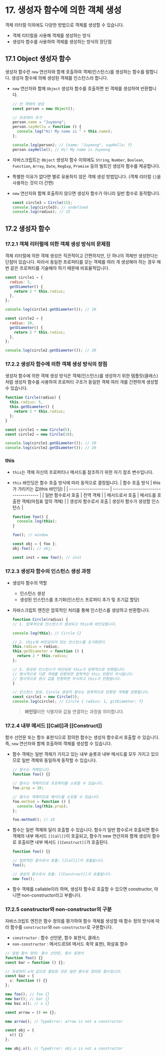 # 17. 생성자 함수에 의한 객체 생성

객체 리터럴 이외에도 다양한 방법으로 객체를 생성할 수 있습니다.

- 객체 리터럴을 사용해 객체를 생성하는 방식 
- 생성자 함수를 사용하여 객체를 생성하는 방식의 장단점

## 17.1 Object 생성자 함수

생성자 함수란 `new` 연산자와 함께 호출하여 객체(인스턴스)를 생성하는 함수를 말합니다. 생성자 함수에 의해 생성된 객체를 인스턴스라 합니다.

- `new` 연산자와 함께 `Object` 생성자 함수를 호출하면 빈 객체를 생성하여 반환합니다.

  ```jsx
  // 빈 객체의 생성
  const person = new Object();

  // 프로퍼티 추가
  person.name = "Juyeong";
  person.sayHello = function () {
    console.log("Hi! My name is " + this.name);
  };

  console.log(person); // {name: "Juyeong", sayHello: f}
  person.sayHello(); // Hi! My name is Juyeong
  ```

- 자바스크립트는 `Object` 생성자 함수 이외에도 `String`, `Number`, `Boolean`, `Function`, `Array`, `Date`, `RegExp`, `Promise` 등의 빌트인 생성자 함수를 제공합니다.

- 특별한 이유가 없다면 별로 유용하지 않은 객체 생성 방법입니다. (객체 리터럴 `{}`을 사용하는 것이 더 간편)

- `new` 연산자와 함께 호출하지 않으면 생성자 함수가 아니라 일반 함수로 동작합니다.

  ```jsx
  const circle3 = Circle(15);
  console.log(circle3); // undefined
  console.log(radius); // 15
  ```

## 17.2 생성자 함수

### 17.2.1 객체 리터럴에 의한 객체 생성 방식의 문제점

객체 리터럴에 의한 객체 생성은 직관적이고 간편하지만, 단 하나의 객체만 생성한다는 단점이 있습니다.
따라서 동일한 프로퍼티를 갖는 객체를 여러 개 생성해야 하는 경우 매번 같은 프로퍼티를 기술해야 하기 때문에 비효율적입니다.

```jsx
const circle1 = {
  radius: 5,
  getDiameter() {
    return 2 * this.radius;
  },
};

console.log(circle1.getDiameter()); // 10

const circle2 = {
  radius: 10,
  getDiameter() {
    return 2 * this.radius;
  },
};

console.log(circle2.getDiameter()); // 20
```

### 17.2.2 생성자 함수에 의한 객체 생성 방식의 장점

생성자 함수에 의한 객체 생성 방식은 객체(인스턴스)를 생성하기 위한 템플릿(클래스)처럼 생성자 함수를 사용하여 프로퍼티 구조가 동일한 객체 여러 개를 간편하게 생성할 수 있습니다.

```jsx
function Circle(radius) {
  this.radius: 5,
  this.getDiameter() {
    return 2 * this.radius;
  };
}

const circle1 = new Circle(5);
const circle2 = new Circle(10);

console.log(circle1.getDiameter()); // 10
console.log(circle2.getDiameter()); // 20
```

### this

  - `this`는 객체 자신의 프로퍼티나 메서드를 참조하기 위한 자기 참조 변수입니다.
  - `this` 바인딩은 함수 호출 방식에 따라 동적으로 결정됩니다.
    | 함수 호출 방식       | this가 가리키는 값(this 바인딩)        |
    | -------------------- | ------------------------------------- |
    | 일반 함수로서 호출   | 전역 객체                              |
    | 메서드로서 호출      | 메서드를 호출한 객체(마침표 앞의 객체) |
    | 생성자 함수로서 호출 | 생성자 함수가 생성할 인스턴스          |
    
    ```js
    function foo() {
      console.log(this);
    }

    foo(); // window

    const obj = { foo };
    obj.foo(); // obj;

    const inst = new foo(); // inst
    ```

### 17.2.3 생성자 함수의 인스턴스 생성 과정

- 생성자 함수의 역할

  - 인스턴스 생성
  - 생성된 인스턴스를 초기화(인스턴스 프로퍼티 추가 및 초기값 할당)

- 자바스크립트 엔진은 암묵적인 처리를 통해 인스턴스를 생성하고 반환합니다.
  
  ```jsx
  function Circle(radius) {
  // 1. 암묵적으로 인스턴스가 생성되고 this에 바인딩됩니다.
  
  console.log(this); // Circle {}

  // 2. this에 바인딩되어 있는 인스턴스를 초기화한다.
  this.radius = radius;
  this.getDiameter = function () {
    return 2 * this.radius;
  };
  
  // 3. 완성된 인스턴스가 바인딩된 this가 암묵적으로 반환됩니다.
  // 명시적으로 다른 객체를 반환하면 암묵적인 this 반환이 무시됩니다.
  // 명시적으로 원시 값을 반환하면 무시하고 this가 반환됩니다.
  }

  // 인스턴스 생성. Circle 생성자 함수는 암묵적으로 반환한 객체를 반환합니다.
  const circle1 = new Circle(5);
  console.log(circle); // Circle { radius: 1, gitDiameter: f}
  ```
  
  > **바인딩**이란 식별자와 값을 연결하는 과정을 의미합니다.
  
### 17.2.4 내부 메서드 [[Call]]과 [[Construct]]

함수 선언문 또는 함수 표현식으로 정의한 함수는 생성자 함수로서 호출할 수 있습니다. 즉, `new` 연산자와 함께 호출하여 객체를 생성할 수 있습니다.

- 함수 객체는 일반 객체가 가지고 있는 내부 슬롯과 내부 메서드를 모두 가지고 있으므로 일반 객체와 동일하게 동작할 수 있습니다.

  ```jsx
  // 함수는 객체입니다.
  function foo() {}

  // 함수는 객체이므로 프로퍼티를 소유할 수 있습니다.
  foo.prop = 10;

  // 함수는 객체이므로 메서드를 소유할 수 있습니다.
  foo.method = function () {
    console.log(this.prop);
  };

  foo.method(); // 10
  ```

- 함수는 일반 객체와 달리 호출할 수 있습니다. 함수가 일반 함수로서 호출되면 함수 객체의 내부 메서드 `[[Call]]`이 호출되고, 함수가 new 연산자와 함께 생성자 함수로 호출되면 내부 메서드 `[[Construct]]`가 호출된다.

  ```jsx
  function foo() {}
  
  // 일반적인 함수로서 호출: [[Call]]이 호출됩니다.
  foo();
  
  // 생성자 함수로서 호출: [[Construct]]가 호출됩니다.
  new foo();
  ```

- 함수 객체를 callable이라 하며, 생성자 함수로 호출할 수 있으면 constructor, 아니면 non-constructor라고 부릅니다.

### 17.2.5 constructor와 non-constructor의 구분

자바스크립트 엔진은 함수 정의를 평가하여 함수 객체를 생성할 때 함수 정의 방식에 따라 함수를 `constructor`와 `non-constructor`로 구분합니다.

- `constructor` : 함수 선언문, 함수 표현식, 클래스
- `non-constructor` : 메서드(ES6 메서드 축약 표현), 화살표 함수

```jsx
// 일방 함수 정의: 함수 선언문, 함수 표현식
function foo() {}
const bar = function () {};

// 프로퍼티 x의 값으로 할당된 것은 일반 함수로 정의된 함수입니다. 
const baz = {
  x: function () {}
};

new foo(); // foo {}
new bar(); // bar {}
new baz.x(); // x {}

const arrow = () => {};

new arrow(); // TypeError: arrow is not a constructor

const obj = {
  x() {}
};

new obj.x(); // TypeError: obj.x is not a constructor
```
